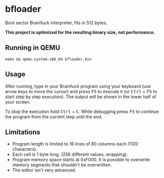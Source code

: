 # bfloader

Boot sector Brainfuck interpreter, fits in 512 bytes.

**This project is optimized for the resulting binary size, not performance.**

## Running in QEMU

```
make && qemu-system-x86_64 bfloader.bin
```

## Usage

After running, type in your Brainfuck program using your keyboard (use arrow keys to move the cursor) and press <kbd>F5</kbd> to execute it (or <kbd>Ctrl</kbd> + <kbd>F5</kbd> to start step by step execution).
The output will be shown in the lower half of your screen.

To stop the execution hold <kbd>Ctrl</kbd> + <kbd>C</kbd>. While debugging press <kbd>F5</kbd> to continue the program from the current step until the end.

## Limitations

- Program length is limited to 16 lines of 80 columns each (1120 characters).
- Each cell is 1 byte long. (256 different values, wrapping).
- Program memory space starts at 0xF000. It is possible to overwrite memory segments that shouldn't be overwritten.
- The editor isn't very advanced.
